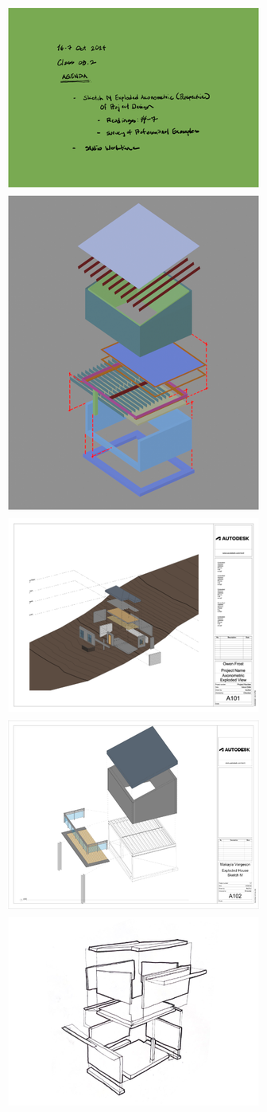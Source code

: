 ![Today's Agenda](images/2401016-7_08-2.png)

![Exercise 18. Sketch M. Exploded Axonometric of Project Design](images/axonRenderLines.png)

![](images/Assignment_08_Above_Average.png)

![](images/Assignment_08_Average.png)

![](images/Assignment_08_Below_Average.png)
